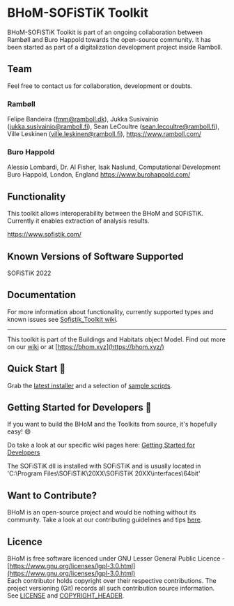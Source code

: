# BHoM-SOFiSTiK Toolkit
BHoM-SOFiSTiK Toolkit is part of an ongoing collaboration between Rambøll and Buro Happold towards the open-source community. It has been started as part of a digitalization development project inside Ramboll.


## Team

Feel free to contact us for collaboration, development or doubts.

### Rambøll
Felipe Bandeira (fmm@ramboll.dk), Jukka Susivainio (jukka.susivainio@ramboll.fi), Sean LeCoultre (sean.lecoultre@ramboll.fi), Ville Leskinen (ville.leskinen@ramboll.fi), https://www.ramboll.com/

### Buro Happold
Alessio Lombardi, Dr. Al Fisher, Isak Naslund, Computational Development Buro Happold, London, England https://www.burohappold.com/


## Functionality

This toolkit allows interoperability between the BHoM and SOFiSTiK. Currently it enables extraction of analysis results.

https://www.sofistik.com/


## Known Versions of Software Supported

SOFiSTiK 2022



## Documentation

For more information about functionality, currently supported types and known issues see [Sofistik_Toolkit wiki](https://github.com/BHoM/Sofistik_Toolkit/wiki).

---
This toolkit is part of the Buildings and Habitats object Model. Find out more on our [wiki](https://github.com/BHoM/documentation/wiki) or at [https://bhom.xyz](https://bhom.xyz/)


## Quick Start 🚀 

Grab the [latest installer](https://bhom.xyz/) and a selection of [sample scripts](https://github.com/BHoM/samples).


## Getting Started for Developers 🤖 

If you want to build the BHoM and the Toolkits from source, it's hopefully easy! 😄 

Do take a look at our specific wiki pages here: [Getting Started for Developers](https://bhom.xyz/documentation/Contributing/Getting-started-for-developers/)

The SOFiSTiK dll is installed with SOFiSTiK and is usually located in 'C:\Program Files\SOFiSTiK\20XX\SOFiSTiK 20XX\interfaces\64bit'


## Want to Contribute? ##

BHoM is an open-source project and would be nothing without its community. Take a look at our contributing guidelines and tips [here](https://github.com/BHoM/BHoM/blob/main/CONTRIBUTING.md).


## Licence ##

BHoM is free software licenced under GNU Lesser General Public Licence - [https://www.gnu.org/licenses/lgpl-3.0.html](https://www.gnu.org/licenses/lgpl-3.0.html)  
Each contributor holds copyright over their respective contributions.
The project versioning (Git) records all such contribution source information.
See [LICENSE](https://github.com/BHoM/BHoM/blob/main/LICENSE) and [COPYRIGHT_HEADER](https://github.com/BHoM/BHoM/blob/main/COPYRIGHT_HEADER.txt).

